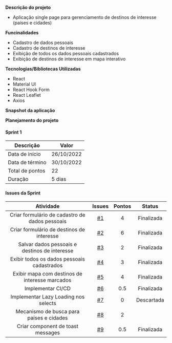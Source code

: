 **Descrição do projeto**

* Aplicação single page para gerenciamento de destinos de interesse (países e cidades)

**Funcinalidades**

* Cadastro de dados pessoais
* Cadastro de destinos de interesse
* Exibição de todos os dados pessoais cadastrados
* Exibição de destinos de interesse em mapa interativo

**Tecnologias/Bibliotecas Utilizadas**

* React
* Material UI
* React Hook Form
* React Leaflet
* Axios

**Snapshot da aplicação**


**Planejamento do projeto**

#### Sprint 1
| Descrição       | Valor              |
|-----------------|--------------------|
| Data de início  | 26/10/2022         |
| Data de término | 30/10/2022         |
| Total de pontos | 22                 |
| Duração         | 5 dias             |

#### Issues da Sprint

|                                      Atividade                                      | Issues | Pontos | Status |
|:-----------------------------------------------------------------------------------:|:------:|:------:|:----------:|
| Criar formulário de cadastro de dados pessoais|   [#1](https://github.com/Eslley/desafio-react/issues/1)   |    4   |     Finalizada   |
| Criar formulário de destinos de interesse     |   [#2](https://github.com/Eslley/desafio-react/issues/2)   |    6   |     Finalizada   |
| Salvar dados pessoais e destinos de interesse |   [#3](https://github.com/Eslley/desafio-react/issues/3)   |    2   |    Finalizada    |
| Exibir todos os dados pessoais cadastrados    |   [#4](https://github.com/Eslley/desafio-react/issues/4)   |    3   |     Finalizada   |
| Exibir mapa com destinos de interesse marcados|   [#5](https://github.com/Eslley/desafio-react/issues/5)   |    4   |      Finalizada  |
| Implementar CI/CD                             |   [#6](https://github.com/Eslley/desafio-react/issues/6)   |  0.5   |      Finalizada  |
| Implementar Lazy Loading nos selects          |   [#7](https://github.com/Eslley/desafio-react/issues/7)   |    0   |     Descartada   |
| Mecanismo de busca para países e cidades      |   [#8](https://github.com/Eslley/desafio-react/issues/8)   |    2   |         |
| Criar component de toast messages             |   [#9](https://github.com/Eslley/desafio-react/issues/9)   |  0.5   |     Finalizada   |
